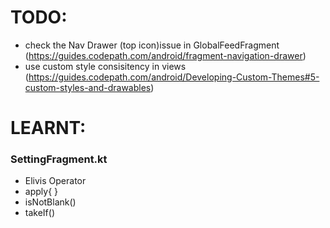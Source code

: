 # TODO:
- check the Nav Drawer (top icon)issue in GlobalFeedFragment (https://guides.codepath.com/android/fragment-navigation-drawer)
- use custom style  consisitency in views (https://guides.codepath.com/android/Developing-Custom-Themes#5-custom-styles-and-drawables) 

# LEARNT:
### SettingFragment.kt
- Elivis Operator
- apply{ }
- isNotBlank()
- takeIf()

